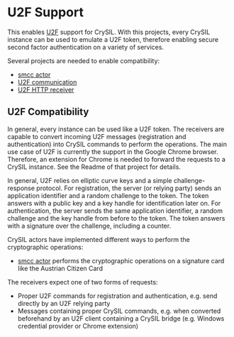# U2F Support

This enables [U2F](https://www.yubico.com/applications/fido/) support for CrySIL. With this projects, every CrySIL instance can be used to emulate a U2F token, therefore enabling secure second factor authentication on a variety of services.

Several projects are needed to enable compatibility:

* [smcc actor](./modules/actors/java/smcc/)
* [U2F communication](./modules/communications/java/u2f-commons)
* [U2F HTTP receiver](./modules/communications/java/u2f-http-json-receiver)

## U2F Compatibility

In general, every instance can be used like a U2F token. The receivers are capable to convert incoming U2F messages (registration and authentication) into CrySIL commands to perform the operations. The main use case of U2F is currently the support in the Google Chrome browser. Therefore, an extension for Chrome is needed to forward the requests to a CrySIL instance. See the Readme of that project for details.

In general, U2F relies on elliptic curve keys and a simple challenge-response protocol. For registration, the server (or relying party) sends an application identifier and a random challenge to the token. The token answers with a public key and a key handle for identification later on. For authentication, the server sends the same application identifier, a random challenge and the key handle from before to the token. The token answers with a signature over the challenge, including a counter.

CrySIL actors have implemented different ways to perform the cryptographic operations:

* [smcc actor](./modules/actors/java/smcc/) performs the cryptographic operations on a signature card like the Austrian Citizen Card

The receivers expect one of two forms of requests:

* Proper U2F commands for registration and authentication, e.g. send directly by an U2F relying party
* Messages containing proper CrySIL commands, e.g. when converted beforehand by an U2F client containing a CrySIL bridge (e.g. Windows credential provider or Chrome extension)
